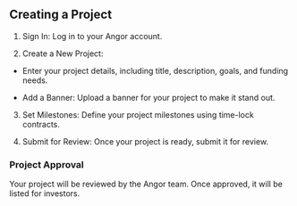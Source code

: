 ## Creating a Project

1. Sign In: Log in to your Angor account.

2. Create a New Project:

* Enter your project details, including title, description, goals, and funding needs.

* Add a Banner: Upload a banner for your project to make it stand out.

3. Set Milestones: Define your project milestones using time-lock contracts.

4. Submit for Review: Once your project is ready, submit it for review.

### Project Approval
Your project will be reviewed by the Angor team. Once approved, it will be listed for investors.
